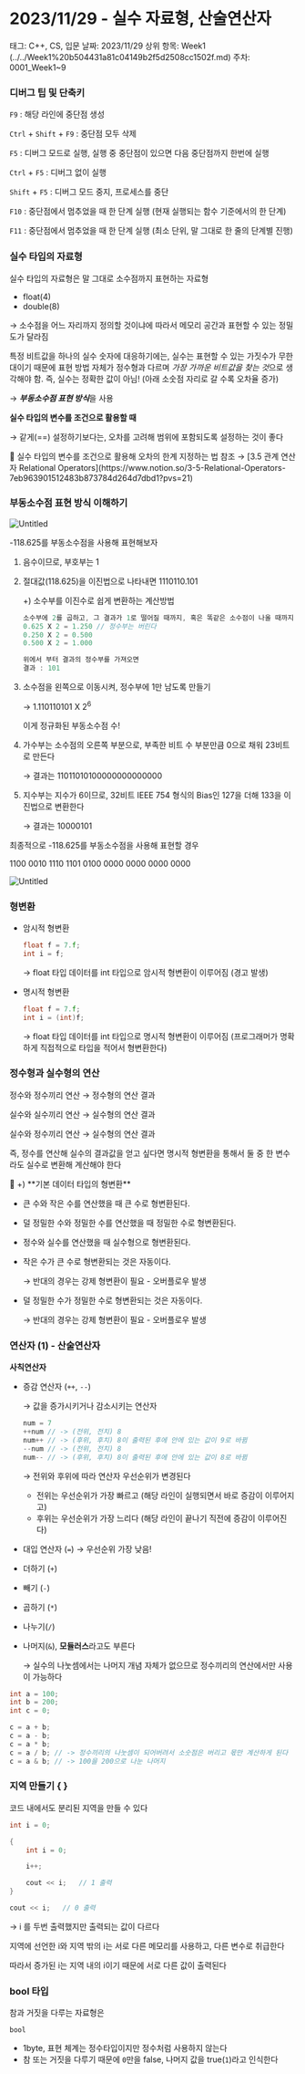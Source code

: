 # 2023/11/29 - 실수 자료형, 산술연산자

태그: C++, CS, 입문
날짜: 2023/11/29
상위 항목: Week1 (../../Week1%20b504431a81c04149b2f5d2508cc1502f.md)
주차: 0001_Week1~9

### 디버그 팁 및 단축키

`F9` : 해당 라인에 중단점 생성

`Ctrl` + `Shift` + `F9` : 중단점 모두 삭제

`F5` : 디버그 모드로 실행, 실행 중 중단점이 있으면 다음 중단점까지 한번에 실행

`Ctrl` + `F5` : 디버그 없이 실행

`Shift` + `F5` : 디버그 모드 중지, 프로세스를 중단

`F10` : 중단점에서 멈추었을 때 한 단계 실행 (현재 실행되는 함수 기준에서의 한 단계)

`F11` : 중단점에서 멈추었을 때 한 단계 실행 (최소 단위, 말 그대로 한 줄의 단계별 진행)

### 실수 타입의 자료형

실수 타입의 자료형은 말 그대로 소수점까지 표현하는 자료형

- float(4)
- double(8)

→ 소수점을 어느 자리까지 정의할 것이냐에 따라서 메모리 공간과 표현할 수 있는 정밀도가 달라짐

특정 비트값을 하나의 실수 숫자에 대응하기에는, 실수는 표현할 수 있는 가짓수가 무한대이기 때문에 표현 방법 자체가 정수형과 다르며 *가장 가까운 비트값을 찾는 것*으로 생각해야 함. 즉, 실수는 정확한 값이 아님! (아래 소숫점 자리로 갈 수록 오차율 증가)

→ ***부동소수점 표현 방식***을 사용

**실수 타입의 변수를 조건으로 활용할 때**

→ 같게(==) 설정하기보다는, 오차를 고려해 범위에 포함되도록 설정하는 것이 좋다

<aside>
📒 실수 타입의 변수를 조건으로 활용해 오차의 한계 지정하는 법 참조
→ [3.5 관계 연산자 Relational Operators](https://www.notion.so/3-5-Relational-Operators-7eb963901512483b873784d264d7dbd1?pvs=21)

</aside>

### 부동소수점 표현 방식 이해하기

![Untitled](2023%2011%2029%20-%20%E1%84%89%E1%85%B5%E1%86%AF%E1%84%89%E1%85%AE%20%E1%84%8C%E1%85%A1%E1%84%85%E1%85%AD%E1%84%92%E1%85%A7%E1%86%BC,%20%E1%84%89%E1%85%A1%E1%86%AB%E1%84%89%E1%85%AE%E1%86%AF%E1%84%8B%E1%85%A7%E1%86%AB%E1%84%89%E1%85%A1%E1%86%AB%E1%84%8C%E1%85%A1%20096e6d9dfcd04ba996b5ecfcda09a907/Untitled.png)

-118.625를 부동소수점을 사용해 표현해보자

1. 음수이므로, 부호부는 1
2. 절대값(118.625)을 이진법으로 나타내면 1110110.101
    
    +) 소수부를 이진수로 쉽게 변환하는 계산방법
    
    ```cpp
    소수부에 2를 곱하고, 그 결과가 1로 떨어질 때까지, 혹은 똑같은 소수점이 나올 때까지 반복
    0.625 X 2 = 1.250 // 정수부는 버린다
    0.250 X 2 = 0.500
    0.500 X 2 = 1.000
    
    위에서 부터 결과의 정수부를 가져오면
    결과 : 101
    ```
    
3. 소수점을 왼쪽으로 이동시켜, 정수부에 1만 남도록 만들기
    
    → 1.110110101 X $2^6$
    
    이게 정규화된 부동소수점 수!
    
4. 가수부는 소수점의 오른쪽 부분으로, 부족한 비트 수 부분만큼 0으로 채워 23비트로 만든다
    
    → 결과는 11011010100000000000000
    
5. 지수부는 지수가 6이므로, 32비트 IEEE 754 형식의 Bias인 127을 더해 133을 이진법으로 변환한다
    
    → 결과는 10000101
    

최종적으로 -118.625를 부동소수점을 사용해 표현할 경우

1100 0010 1110 1101 0100 0000 0000 0000 0000

![Untitled](2023%2011%2029%20-%20%E1%84%89%E1%85%B5%E1%86%AF%E1%84%89%E1%85%AE%20%E1%84%8C%E1%85%A1%E1%84%85%E1%85%AD%E1%84%92%E1%85%A7%E1%86%BC,%20%E1%84%89%E1%85%A1%E1%86%AB%E1%84%89%E1%85%AE%E1%86%AF%E1%84%8B%E1%85%A7%E1%86%AB%E1%84%89%E1%85%A1%E1%86%AB%E1%84%8C%E1%85%A1%20096e6d9dfcd04ba996b5ecfcda09a907/Untitled%201.png)

### 형변환

- 암시적 형변환
    
    ```cpp
    float f = 7.f;
    int i = f;
    ```
    
    → float 타입 데이터를 int 타입으로 암시적 형변환이 이루어짐 (경고 발생)
    
- 명시적 형변환
    
    ```cpp
    float f = 7.f;
    int i = (int)f;
    ```
    
    → float 타입 데이터를 int 타입으로 명시적 형변환이 이루어짐 (프로그래머가 명확하게 직접적으로 타입을 적어서 형변환한다)
    

### 정수형과 실수형의 연산

정수와 정수끼리 연산 → 정수형의 연산 결과

실수와 실수끼리 연산 → 실수형의 연산 결과

실수와 정수끼리 연산 → 실수형의 연산 결과

즉, 정수를 연산해 실수의 결과값을 얻고 싶다면 명시적 형변환을 통해서 둘 중 한 변수라도 실수로 변환해 계산해야 한다

<aside>
📒 +) **기본 데이터 타입의 형변환**

- 큰 수와 작은 수를 연산했을 때 큰 수로 형변환된다.
- 덜 정밀한 수와 정밀한 수를 연산했을 때 정밀한 수로 형변환된다.
- 정수와 실수를 연산했을 때 실수형으로 형변환된다.
- 작은 수가 큰 수로 형변환되는 것은 자동이다.
    
    → 반대의 경우는 강제 형변환이 필요 - 오버플로우 발생
    
- 덜 정밀한 수가 정밀한 수로 형변환되는 것은 자동이다.
    
    → 반대의 경우는 강제 형변환이 필요 - 오버플로우 발생
    
</aside>

### 연산자 (1) - 산술연산자

**사칙연산자**

- 증감 연산자 (`++`,  `--`)
    
    → 값을 증가시키거나 감소시키는 연산자
    
    ```cpp
    num = 7
    ++num // -> (전위, 전치) 8
    num++ // -> (후위, 후치) 8이 출력된 후에 안에 있는 값이 9로 바뀜
    --num // -> (전위, 전치) 8
    num-- // -> (후위, 후치) 8이 출력된 후에 안에 있는 값이 8로 바뀜
    ```
    
    → 전위와 후위에 따라 연산자 우선순위가 변경된다
    
    - 전위는 우선순위가 가장 빠르고 (해당 라인이 실행되면서 바로 증감이 이루어지고)
    - 후위는 우선순위가 가장 느리다 (해당 라인이 끝나기 직전에 증감이 이루어진다)
    
- 대입 연산자 (`=`) → 우선순위 가장 낮음!
- 더하기 (`+`)
- 빼기 (`-`)
- 곱하기 (`*`)
- 나누기(`/`)
- 나머지(`&`), **모듈러스**라고도 부른다
    
    → 실수의 나눗셈에서는 나머지 개념 자체가 없으므로 정수끼리의 연산에서만 사용이 가능하다
    

```cpp
int a = 100;
int b = 200;
int c = 0;

c = a + b;
c = a - b;
c = a * b;
c = a / b; // -> 정수끼리의 나눗셈이 되어버려서 소숫점은 버리고 몫만 계산하게 된다
c = a & b; // -> 100을 200으로 나눈 나머지 
```

### 지역 만들기 { }

코드 내에서도 분리된 지역을 만들 수 있다

```cpp
int i = 0;

{
	int i = 0;

	i++;

	cout << i;   // 1 출력
}

cout << i;   // 0 출력
```

→ i 를 두번 출력했지만 출력되는 값이 다르다

지역에 선언한 i와 지역 밖의 i는 서로 다른 메모리를 사용하고, 다른 변수로 취급한다

따라서 증가된 i는 지역 내의 i이기 때문에 서로 다른 값이 출력된다

### bool 타입

참과 거짓을 다루는 자료형은

`bool`

- 1byte, 표현 체계는 정수타입이지만 정수처럼 사용하지 않는다
- 참 또는 거짓을 다루기 때문에 `0`만을 false, 나머지 값을 true(`1`)라고 인식한다